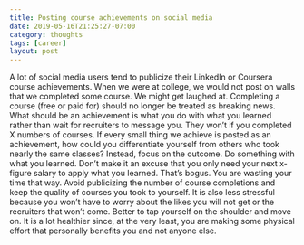 ```yaml
---
title: Posting course achievements on social media
date: 2019-05-16T21:25:27-07:00
category: thoughts 
tags: [career] 
layout: post
---
```


A lot of social media users tend to publicize their LinkedIn or Coursera course achievements. When we were at college, we would not post on walls that we completed some course. We might get laughed at. Completing a course (free or paid for) should no longer be treated as breaking news. What should be an achievement is what you do with what you learned rather than wait for recruiters to message you. They won’t if you completed X numbers of courses. If every small thing we achieve is posted as an achievement, how could you differentiate yourself from others who took nearly the same classes? Instead, focus on the outcome. Do something with what you learned. Don’t make it an excuse that you only need your next x-figure salary to apply what you learned. That’s bogus. You are wasting your time that way. Avoid publicizing the number of course completions and keep the quality of courses you took to yourself. It is also less stressful because you won’t have to worry about the likes you will not get or the recruiters that won’t come. Better to tap yourself on the shoulder and move on. It is a lot healthier since, at the very least, you are making some physical effort that personally benefits you and not anyone else.
